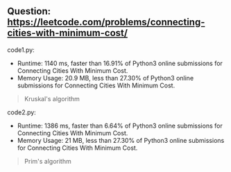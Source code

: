 ## Question: https://leetcode.com/problems/connecting-cities-with-minimum-cost/

code1.py:
* Runtime: 1140 ms, faster than 16.91% of Python3 online submissions for Connecting Cities With Minimum Cost.
* Memory Usage: 20.9 MB, less than 27.30% of Python3 online submissions for Connecting Cities With Minimum Cost.
> Kruskal's algorithm

code2.py:
* Runtime: 1386 ms, faster than 6.64% of Python3 online submissions for Connecting Cities With Minimum Cost.
* Memory Usage: 21 MB, less than 27.30% of Python3 online submissions for Connecting Cities With Minimum Cost.
> Prim's algorithm